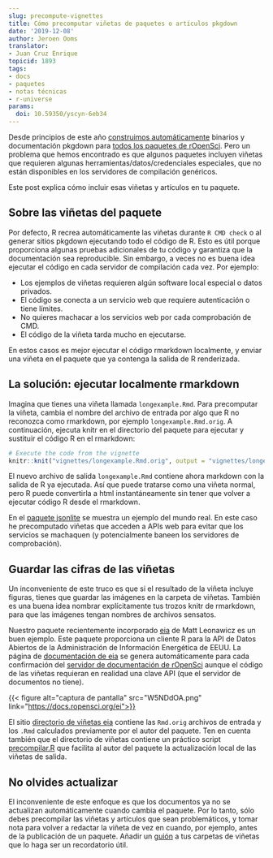 ```yaml
---
slug: precompute-vignettes
title: Cómo precomputar viñetas de paquetes o artículos pkgdown
date: '2019-12-08'
author: Jeroen Ooms
translator: 
- Juan Cruz Enrique
topicid: 1893
tags:
- docs
- paquetes
- notas técnicas
- r-universe
params:
  doi: 10.59350/yscyn-6eb34
---
```


Desde principios de este año [construimos automáticamente](/technotes/2019/06/07/ropensci-docs/) binarios y documentación pkgdown para [todos los paquetes de rOpenSci](https://docs.ropensci.org). Pero un problema que hemos encontrado es que algunos paquetes incluyen viñetas que requieren algunas herramientas/datos/credenciales especiales, que no están disponibles en los servidores de compilación genéricos.

Este post explica cómo incluir esas viñetas y artículos en tu paquete.

## Sobre las viñetas del paquete

Por defecto, R recrea automáticamente las viñetas durante `R CMD check` o al generar sitios pkgdown ejecutando todo el código de R. Esto es útil porque proporciona algunas pruebas adicionales de tu código y garantiza que la documentación sea reproducible. Sin embargo, a veces no es buena idea ejecutar el código en cada servidor de compilación cada vez. Por ejemplo:

- Los ejemplos de viñetas requieren algún software local especial o datos privados.
- El código se conecta a un servicio web que requiere autenticación o tiene límites.
- No quieres machacar a los servicios web por cada comprobación de CMD.
- El código de la viñeta tarda mucho en ejecutarse.

En estos casos es mejor ejecutar el código rmarkdown localmente, y enviar una viñeta en el paquete que ya contenga la salida de R renderizada.

## La solución: ejecutar localmente rmarkdown

 Imagina que tienes una viñeta llamada `longexample.Rmd`. Para precomputar la viñeta, cambia el nombre del archivo de entrada por algo que R no reconozca como rmarkdown, por ejemplo `longexample.Rmd.orig`. A continuación, ejecuta knitr en el directorio del paquete para ejecutar y sustituir el código R en el rmarkdown:

```r
# Execute the code from the vignette
knitr::knit("vignettes/longexample.Rmd.orig", output = "vignettes/longexample.Rmd")
```

El nuevo archivo de salida `longexample.Rmd` contiene ahora markdown con la salida de R ya ejecutada. Así que puede tratarse como una viñeta normal, pero R puede convertirla a html instantáneamente sin tener que volver a ejecutar código R desde el rmarkdown.

En el [paquete jsonlite](https://github.com/jeroen/jsonlite/tree/v1.6/vignettes) se muestra un ejemplo del mundo real. En este caso he precomputado viñetas que acceden a APIs web para evitar que los servicios se machaquen (y potencialmente baneen los servidores de comprobación).

## Guardar las cifras de las viñetas

Un inconveniente de este truco es que si el resultado de la viñeta incluye figuras, tienes que guardar las imágenes en la carpeta de viñetas. También es una buena idea nombrar explícitamente tus trozos knitr de rmarkdown, para que las imágenes tengan nombres de archivos sensatos.

Nuestro paquete recientemente incorporado [eia](https://github.com/ropensci/eia/tree/master/vignettes) de Matt Leonawicz es un buen ejemplo. Este paquete proporciona un cliente R para la API de Datos Abiertos de la Administración de Información Energética de EEUU. La página de [documentación de eia](https://docs.ropensci.org/eia/articles/) se genera automáticamente para cada confirmación del [servidor de documentación de rOpenSci](https://ropensci.org/technotes/2019/06/07/ropensci-docs/) aunque el código de las viñetas requieran en realidad una clave API (que el servidor de documentos no tiene).

{{< figure alt="captura de pantalla"  src="W5NDdOA.png" link="https://docs.ropensci.org/ei">}}

El sitio [directorio de viñetas eia](https://github.com/ropensci/eia/blob/master/vignettes/) contiene las `Rmd.orig` archivos de entrada y los `.Rmd` calculados previamente por el autor del paquete. Ten en cuenta también que el directorio de viñetas contiene un práctico script [precompilar.R](https://github.com/ropensci/eia/blob/master/vignettes/precompile.R) que facilita al autor del paquete la actualización local de las viñetas de salida.

## No olvides actualizar

El inconveniente de este enfoque es que los documentos ya no se actualizan automáticamente cuando cambia el paquete. Por lo tanto, sólo debes precompilar las viñetas y artículos que sean problemáticos, y tomar nota para volver a redactar la viñeta de vez en cuando, por ejemplo, antes de la publicación de un paquete. Añadir un [guión](https://github.com/ropensci/eia/blob/master/vignettes/precompile.R) a tus carpetas de viñetas que lo haga ser un recordatorio útil.



